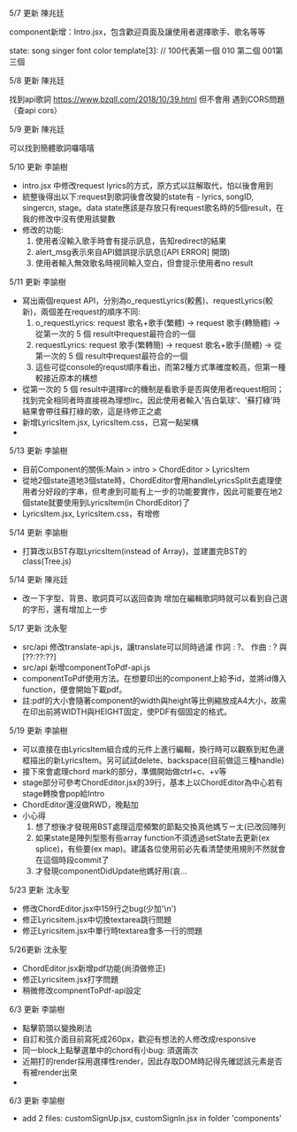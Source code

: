 5/7 更新 陳兆廷
    
component新增：Intro.jsx，包含歡迎頁面及讓使用者選擇歌手、歌名等等

state: 
    song
    singer
    font
    color
    template[3]: // 100代表第一個 010 第二個 001第三個

5/8 更新 陳兆廷

找到api歌詞 https://www.bzqll.com/2018/10/39.html
但不會用 遇到CORS問題 （查api cors）

5/9 更新 陳兆廷

可以找到簡體歌詞囉嘻嘻

5/10 更新 李諭樹
* intro.jsx 中修改request lyrics的方式，原方式以註解取代，怕以後會用到
* 統整後得出以下:request到歌詞後會改變的state有 - lyrics, songID, singercn, stage。data state應該是存放只有request歌名時的5個result，在我的修改中沒有使用該變數
* 修改的功能:
    1. 使用者沒輸入歌手時會有提示訊息，告知redirect的結果
    2. alert_msg表示來自API錯誤提示訊息([API ERROR] 開頭)
    3. 使用者輸入無效歌名時視同輸入空白，但會提示使用者no result

5/11 更新 李諭樹
* 寫出兩個request API，分別為o_requestLyrics(較舊)、requestLyrics(較新)，兩個差在request的順序不同:
    1. o_requestLyrics: request 歌名+歌手(繁體) -> request 歌手(轉簡體) -> 從第一次的 5 個 result中request最符合的一個
    2. requestLyrics:   request 歌手(繁轉簡) -> request 歌名+歌手(簡體) -> 從第一次的 5 個 result中request最符合的一個
    3. 這些可從console的requst順序看出，而第2種方式準確度較高，但第一種較接近原本的構想
* 從第一次的 5 個 result中選擇lrc的機制是看歌手是否與使用者request相同；找到完全相同者時直接視為理想lrc。因此使用者輸入'告白氣球'、'蘇打綠'時結果會帶往蘇打綠的歌，這是待修正之處
* 新增LyricsItem.jsx, LyricsItem.css，已寫一點架構
* 
5/13 更新 李諭樹
* 目前Component的關係:Main > intro > ChordEditor > LyricsItem
* 從地2個state道地3個state時，ChordEditor會用handleLyricsSplit去處理使用者分好段的字串，但考慮到可能有上一步的功能要實作，因此可能要在地2個state就要使用到LyricsItem(in ChordEditor)了
* LyricsItem.jsx, LyricsItem.css，有增修

5/14 更新 李諭樹
* 打算改以BST存取LyricsItem(instead of Array)，並建置完BST的class(Tree.js)

5/14 更新 陳兆廷
* 改一下字型、背景、歌詞頁可以返回查詢
增加在編輯歌詞時就可以看到自己選的字形，還有增加上一步

5/17 更新 沈永聖
* src/api 修改translate-api.js，讓translate可以同時過濾 作詞 : ?、 作曲 : ? 與 [??:??:??]
* src/api 新增componentToPdf-api.js
* componentToPdf使用方法。在想要印出的component上給予id，並將id傳入function，便會開始下載pdf。
* 註:pdf的大小會隨著component的width與height等比例縮放成A4大小，故需在印出前將WIDTH與HEIGHT固定，使PDF有個固定的格式。

5/19 更新 李諭樹
* 可以直接在由LyricsItem組合成的元件上進行編輯，換行時可以觀察到紅色邊框描出的新LyricsItem。另可試試delete、backspace(目前做這三種handle)
* 接下來會處理chord mark的部分，準備開始做ctrl+c、+v等
* stage部分可參考ChordEditor.jsx的39行，基本上以ChordEditor為中心若有stage轉換會pop給Intro
* ChordEditor還沒做RWD，晚點加
* 小心得
    1. 想了想後才發現用BST處理這麼頻繁的節點交換真他媽ㄎㄧㄤ(已改回陣列
    2. 如果state是陣列型態有些array function不須透過setState去更新(ex splice)，有些要(ex map)。建議各位使用前必先看清楚使用規則不然就會在這個時段commit了
    3. 才發現componentDidUpdate他媽好用(哀...

5/23 更新 沈永聖
* 修改ChordEditor.jsx中159行之bug(少加'\n')
* 修正Lyricsitem.jsx中切換textarea跳行問題
* 修正Lyricsitem.jsx中單行時textarea會多一行的問題

5/26更新 沈永聖
* ChordEditor.jsx新增pdf功能(尚須做修正)
* 修正Lyricsitem.jsx打字問題
* 稍微修改compnentToPdf-api設定

6/3 更新 李諭樹
* 點擊箭頭以變換刷法
* 自訂和弦介面目前寫死成260px，歡迎有想法的人修改成responsive
* 同一block上點擊選單中的chord有小bug: 須選兩次
* 近期打的render採用選擇性render，因此存取DOM時記得先確認該元素是否有被render出來
* 
6/3 更新 李諭樹
* add 2 files: customSignUp.jsx, customSignIn.jsx in folder 'components'